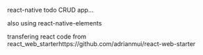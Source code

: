 react-native todo CRUD app...

also using react-native-elements

transfering react code from react_web_starterhttps://github.com/adrianmui/react-web-starter